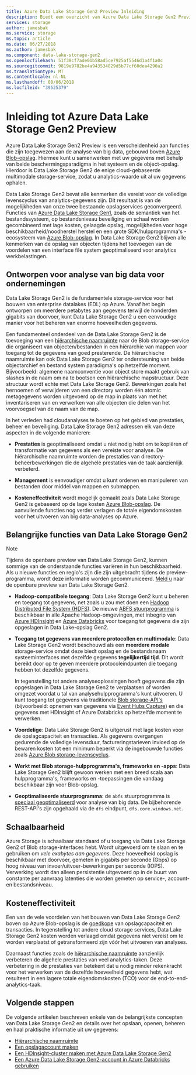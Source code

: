```yaml
---
title: Azure Data Lake Storage Gen2 Preview Inleiding
description: Biedt een overzicht van Azure Data Lake Storage Gen2 Preview
services: storage
author: jamesbak
ms.service: storage
ms.topic: article
ms.date: 06/27/2018
ms.author: jamesbak
ms.component: data-lake-storage-gen2
ms.openlocfilehash: 51f38cf7ade01b58ad5ce7925af5546d1a4f1a0c
ms.sourcegitcommit: 9819e9782be4a943534829d5b77cf60dea4290a2
ms.translationtype: MT
ms.contentlocale: nl-NL
ms.lasthandoff: 08/06/2018
ms.locfileid: "39525379"
---
```

# <a name="introduction-to-azure-data-lake-storage-gen2-preview"></a>Inleiding tot Azure Data Lake Storage Gen2 Preview

Azure Data Lake Storage Gen2 Preview is een verscheidenheid aan functies die zijn toegewezen aan de analyse van big data, gebouwd boven [Azure Blob-opslag](../blobs/storage-blobs-introduction.md). Hiermee kunt u samenwerken met uw gegevens met behulp van beide beschermingsparadigma in het systeem en de object-opslag. Hierdoor is Data Lake Storage Gen2 de enige cloud-gebaseerde multimodale storage-service, zodat u analytics-waarde uit al uw gegevens ophalen.

Data Lake Storage Gen2 bevat alle kenmerken die vereist voor de volledige levenscyclus van analytics-gegevens zijn. Dit resultaat is van de mogelijkheden van onze twee bestaande opslagservices geconvergeerd. Functies van [Azure Data Lake Storage Gen1](../../data-lake-store/index.md), zoals de semantiek van het bestandssysteem, op bestandsniveau beveiliging en schaal worden gecombineerd met lage kosten, gelaagde opslag, mogelijkheden voor hoge beschikbaarheid/noodherstel herstel en een grote SDK/hulpprogramma's -ecosysteem van [Azure Blob-opslag](../blobs/storage-blobs-introduction.md). In Data Lake Storage Gen2 blijven alle kenmerken van de opslag van objecten tijdens het toevoegen van de voordelen van een interface file system geoptimaliseerd voor analytics werkbelastingen.

## <a name="designed-for-enterprise-big-data-analytics"></a>Ontworpen voor analyse van big data voor ondernemingen

Data Lake Storage Gen2 is de fundamentele storage-service voor het bouwen van enterprise datalakes (EDL) op Azure. Vanaf het begin ontworpen om meerdere petabytes aan gegevens terwijl de honderden gigabits van doorvoer, kunt Data Lake Storage Gen2 u een eenvoudige manier voor het beheren van enorme hoeveelheden gegevens.

Een fundamenteel onderdeel van de Data Lake Storage Gen2 is de toevoeging van een [hiërarchische naamruimte](./namespace.md) naar de Blob storage-service die organiseert van objecten/bestanden in een hiërarchie van mappen voor toegang tot de gegevens van goed presterende. De hiërarchische naamruimte kan ook Data Lake Storage Gen2 ter ondersteuning van beide objectarchief en bestand system paradigma's op hetzelfde moment. Bijvoorbeeld: algemene naamconventie voor object store maakt gebruik van slashes in de naam om na te bootsen een hiërarchische mapstructuur. Deze structuur wordt echte met Data Lake Storage Gen2. Bewerkingen zoals het hernoemen of verwijderen van een directory worden één atomic metagegevens worden uitgevoerd op de map in plaats van met het inventariseren van en verwerken van alle objecten die delen van het voorvoegsel van de naam van de map.

In het verleden had cloudanalyses te boeten op het gebied van prestaties, beheer en beveiliging. Data Lake Storage Gen2 adressen elk van deze aspecten in de volgende manieren:

- **Prestaties** is geoptimaliseerd omdat u niet nodig hebt om te kopiëren of transformatie van gegevens als een vereiste voor analyse. De hiërarchische naamruimte worden de prestaties van directory-beheerbewerkingen die de algehele prestaties van de taak aanzienlijk verbeterd.

- **Management** is eenvoudiger omdat u kunt ordenen en manipuleren van bestanden door middel van mappen en submappen.

- **Kosteneffectiviteit** wordt mogelijk gemaakt zoals Data Lake Storage Gen2 is gebaseerd op de lage kosten [Azure Blob-opslag](../blobs/storage-blobs-introduction.md). De aanvullende functies nog verder verlagen de totale eigendomskosten voor het uitvoeren van big data-analyses op Azure.

## <a name="key-features-of-data-lake-storage-gen2"></a>Belangrijke functies van Data Lake Storage Gen2

> [!NOTE]
> Tijdens de openbare preview van Data Lake Storage Gen2, kunnen sommige van de onderstaande functies variëren in hun beschikbaarheid. Als u nieuwe functies en regio's zijn die zijn uitgebracht tijdens de preview-programma, wordt deze informatie worden gecommuniceerd.
> [Meld u](https://aka.ms/adlsgen2signup) naar de openbare preview van Data Lake Storage Gen2.  

- **Hadoop-compatibele toegang**: Data Lake Storage Gen2 kunt u beheren en toegang tot gegevens, net zoals u zou met doen een [Hadoop Distributed File System (HDFS)](http://hadoop.apache.org/docs/current/hadoop-project-dist/hadoop-hdfs/HdfsDesign.html). De nieuwe [ABFS stuurprogramma](./abfs-driver.md) is beschikbaar in alle Apache Hadoop-omgevingen, met inbegrip van [Azure HDInsight](../../hdinsight/index.yml) en [Azure Databricks](../../azure-databricks/index.yml) voor toegang tot gegevens die zijn opgeslagen in Data Lake-opslag Gen2.

- **Toegang tot gegevens van meerdere protocollen en multimodale**: Data Lake Storage Gen2 wordt beschouwd als een **meerdere modale** storage-service omdat deze biedt opslag en de bestandsnaam systeeminterfaces met dezelfde gegevens **tegelijkertijd tijd**. Dit wordt bereikt door op te geven meerdere protocoleindpunten die toegang hebben tot dezelfde gegevens. 

    In tegenstelling tot andere analyseoplossingen hoeft gegevens die zijn opgeslagen in Data Lake Storage Gen2 te verplaatsen of worden omgezet voordat u tal van analysehulpprogramma's kunt uitvoeren. U kunt toegang tot gegevens via traditionele [Blob storage-API's](../blobs/storage-blobs-introduction.md) (bijvoorbeeld: opnemen van gegevens via [Event Hubs Capture](../../event-hubs/event-hubs-capture-enable-through-portal.md)) en die gegevens met HDInsight of Azure Databricks op hetzelfde moment te verwerken. 

- **Voordelige**: Data Lake Storage Gen2 is uitgerust met lage kosten voor de opslagcapaciteit en transacties. Als gegevens overgangen gedurende de volledige levensduur, factureringstarieven invloed op de bewaren kosten tot een minimum beperkt via de ingebouwde functies zoals [Azure Blob storage-levenscyclus](../common/storage-lifecycle-managment-concepts.md).

- **Werkt met Blob storage-hulpprogramma's, frameworks en -apps**: Data Lake Storage Gen2 blijft gewoon werken met een breed scala aan hulpprogramma's, frameworks en -toepassingen die vandaag beschikbaar zijn voor Blob-opslag.

- **Geoptimaliseerde stuurprogramma**: de `abfs` stuurprogramma is [speciaal geoptimaliseerd](./abfs-driver.md) voor analyse van big data. De bijbehorende REST-API's zijn opgehaald via de `dfs` eindpunt, `dfs.core.windows.net`.

## <a name="scalability"></a>Schaalbaarheid

Azure Storage is schaalbaar standaard of u toegang via Data Lake Storage Gen2 of Blob storage-interfaces hebt. Wordt uitgevoerd om te slaan en te gebruiken om *vele exabytes aan gegevens*. Deze hoeveelheid opslag is beschikbaar met doorvoer, gemeten in gigabits per seconde (Gbps) op hoog niveau van invoer/uitvoer-bewerkingen per seconde (IOPS). Verwerking wordt dan alleen persistentie uitgevoerd op in de buurt van constante per aanvraag latenties die worden gemeten op service-, account- en bestandsniveau.

## <a name="cost-effectiveness"></a>Kosteneffectiviteit

Een van de vele voordelen van het bouwen van Data Lake Storage Gen2 boven op Azure Blob-opslag is de [goedkope](https://azure.microsoft.com/pricing/details/storage) van opslagcapaciteit en transacties. In tegenstelling tot andere cloud storage services, Data Lake Storage Gen2 kosten worden verlaagd omdat gegevens niet vereist om te worden verplaatst of getransformeerd zijn vóór het uitvoeren van analyses.

Daarnaast functies zoals de [hiërarchische naamruimte](./namespace.md) aanzienlijk verbeteren de algehele prestaties van veel analytics-taken. Deze verbetering in de prestaties van betekent dat u nodig minder rekenkracht voor het verwerken van de dezelfde hoeveelheid gegevens hebt, wat resulteert in een lagere totale eigendomskosten (TCO) voor de end-to-end-analytics-taak.

## <a name="next-steps"></a>Volgende stappen

De volgende artikelen beschreven enkele van de belangrijkste concepten van Data Lake Storage Gen2 en details over het opslaan, openen, beheren en haal praktische informatie uit uw gegevens:

* [Hiërarchische naamruimte](./namespace.md)
* [Een opslagaccount maken](./quickstart-create-account.md)
* [Een HDInsight-cluster maken met Azure Data Lake Storage Gen2](./quickstart-create-connect-hdi-cluster.md)
* [Een Azure Data Lake Storage Gen2-account in Azure Databricks gebruiken](./quickstart-create-databricks-account.md) 